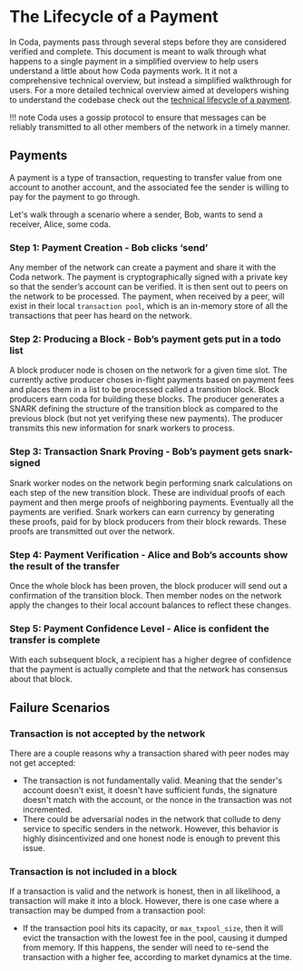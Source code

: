 # The Lifecycle of a Payment

In Coda, payments pass through several steps before they are considered verified and complete. This document is meant to walk through what happens to a single payment in a simplified overview to help users understand a little about how Coda payments work. It it not a comprehensive technical overview, but instead a simplified walkthrough for users. For a more detailed technical overview aimed at developers wishing to understand the codebase check out the [technical lifecycle of a payment](lifecycle-payment-technical.md).

!!! note
    Coda uses a gossip protocol to ensure that messages can be reliably transmitted to all other members of the network in a timely manner.

## Payments

A payment is a type of transaction, requesting to transfer value from one account to another account, and the associated fee the sender is willing to pay for the payment to go through.

Let's walk through a scenario where a sender, Bob, wants to send a receiver, Alice, some coda.

### Step 1: Payment Creation - Bob clicks ‘send’
Any member of the network can create a payment and share it with the Coda network. The payment is
cryptographically signed with a private key so that the sender’s account can be verified. It is then sent out to peers on the network to be processed. The payment, when received by a peer, will exist in their local `transaction pool`, which is an in-memory store of all the transactions that peer has heard on the network.

### Step 2: Producing a Block - Bob’s payment gets put in a todo list
A block producer node is chosen on the network for a given time slot. The currently active producer choses in-flight payments based on payment fees and places them in a list to be processed called a transition block. Block producers earn coda for building these blocks. The producer generates a SNARK defining the structure of the transition block as compared to the previous block (but not yet verifying these new payments). The producer transmits this new information for snark workers to process.

### Step 3: Transaction Snark Proving - Bob’s payment gets snark-signed
Snark worker nodes on the network begin performing snark calculations on each step of the new transition block. These are individual proofs of each payment and then merge proofs of neighboring payments. Eventually all the payments are verified. Snark workers can earn currency by generating these proofs, paid for by block producers from their block rewards. These proofs are transmitted out over the network.

### Step 4: Payment Verification - Alice and Bob’s accounts show the result of the transfer
Once the whole block has been proven, the block producer will send out a confirmation of the transition block. Then member nodes on the network apply the changes to their local account balances to reflect these changes.

### Step 5: Payment Confidence Level - Alice is confident the transfer is complete
With each subsequent block, a recipient has a higher degree of confidence that the payment is actually complete and that the network has consensus about that block.

## Failure Scenarios

### Transaction is not accepted by the network

There are a couple reasons why a transaction shared with peer nodes may not get accepted:

- The transaction is not fundamentally valid. Meaning that the sender's account doesn't exist, it doesn't have sufficient funds, the signature doesn't match with the account, or the nonce in the transaction was not incremented.
- There could be adversarial nodes in the network that collude to deny service to specific senders in the network. However, this behavior is highly disincentivized and one honest node is enough to prevent this issue.

### Transaction is not included in a block

If a transaction is valid and the network is honest, then in all likelihood, a transaction will make it into a block. However, there is one case where a transaction may be dumped from a transaction pool:

- If the transaction pool hits its capacity, or `max_txpool_size`, then it will evict the transaction with the lowest fee in the pool, causing it dumped from memory. If this happens, the sender will need to re-send the transaction with a higher fee, according to market dynamics at the time.



